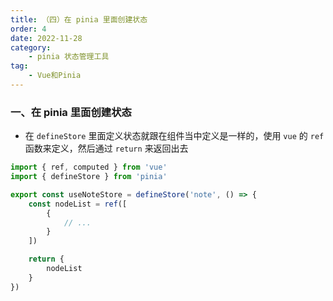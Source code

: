 ```yaml
---
title: （四）在 pinia 里面创建状态
order: 4
date: 2022-11-28
category:
    - pinia 状态管理工具
tag: 
    - Vue和Pinia
---
```


<!-- ![](https://image.zswei.xyz/img/202211271445584.png) -->

### 一、在 pinia 里面创建状态
- 在 `defineStore` 里面定义状态就跟在组件当中定义是一样的，使用 `vue` 的 `ref` 函数来定义，然后通过 `return` 来返回出去

```js
import { ref, computed } from 'vue'
import { defineStore } from 'pinia'

export const useNoteStore = defineStore('note', () => {
    const nodeList = ref([
        {
            // ...
        }
    ])

    return {
        nodeList
    }
})
```
